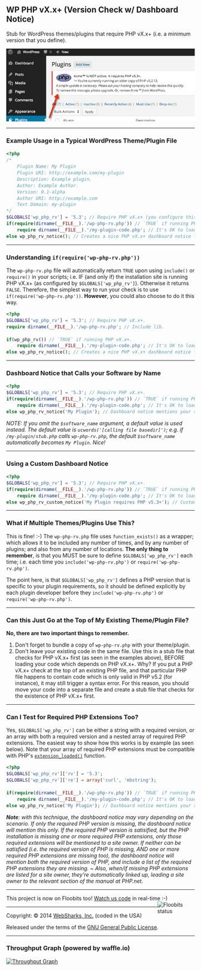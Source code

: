 ## WP PHP vX.x+ (Version Check w/ Dashboard Notice)

Stub for WordPress themes/plugins that require PHP vX.x+ (i.e. a minimum version that you define).

![screenshot](screenshot.png)

---

### Example Usage in a Typical WordPress Theme/Plugin File

```php
<?php
/*
	Plugin Name: My Plugin
	Plugin URI: http://example.com/my-plugin
	Description: Example plugin.
	Author: Example Author.
	Version: 0.1-alpha
	Author URI: http://example.com
	Text Domain: my-plugin
*/
$GLOBALS['wp_php_rv'] = '5.3'; // Require PHP vX.x+ (you configure this).
if(require(dirname(__FILE__).'/wp-php-rv.php')) // `TRUE` if running PHP vX.x+.
	require dirname(__FILE__).'/my-plugin-code.php'; // It's OK to load your plugin.
else wp_php_rv_notice(); // Creates a nice PHP vX.x+ dashboard notice for the site owner.
```

---

### Understanding `if(require('wp-php-rv.php'))`

The `wp-php-rv.php` file will automatically return `TRUE` upon using `include()` or `require()` in your scripts; i.e. IF (and only if) the installation site is running PHP vX.x+ (as configured by `$GLOBALS['wp_php_rv']`). Otherwise it returns `FALSE`. Therefore, the simplest way to run your check is to use `if(require('wp-php-rv.php'))`. **However**, you could also choose to do it this way.

```php
<?php
$GLOBALS['wp_php_rv'] = '5.3'; // Require PHP vX.x+.
require dirname(__FILE__).'/wp-php-rv.php'; // Include lib.

if(wp_php_rv()) // `TRUE` if running PHP vX.x+.
	require dirname(__FILE__).'/my-plugin-code.php'; // It's OK to load your plugin.
else wp_php_rv_notice(); // Creates a nice PHP vX.x+ dashboard notice for the site owner.
```

---

### Dashboard Notice that Calls your Software by Name

```php
<?php
$GLOBALS['wp_php_rv'] = '5.3'; // Require PHP vX.x+.
if(require(dirname(__FILE__).'/wp-php-rv.php')) // `TRUE` if running PHP vX.x+.
	require dirname(__FILE__).'/my-plugin-code.php'; // It's OK to load your plugin.
else wp_php_rv_notice('My Plugin'); // Dashboard notice mentions your software specifically.
```

_NOTE: If you omit the `$software_name` argument, a default value is used instead. The default value is `ucwords('[calling file basedir]')`; e.g. if `/my-plugin/stub.php` calls `wp-php-rv.php`, the default `$software_name` automatically becomes `My Plugin`. Nice!_

---

### Using a Custom Dashboard Notice

```php
<?php
$GLOBALS['wp_php_rv'] = '5.3'; // Require PHP vX.x+.
if(require(dirname(__FILE__).'/wp-php-rv.php')) // `TRUE` if running PHP vX.x+.
	require dirname(__FILE__).'/my-plugin-code.php'; // It's OK to load your plugin.
else wp_php_rv_custom_notice('My Plugin requires PHP v5.3+'); // Custom Dashboard notice.
```

---

### What if Multiple Themes/Plugins Use This?

This is fine! :-) The `wp-php-rv.php` file uses `function_exists()` as a wrapper; which allows it to be included any number of times, and by any number of plugins; and also from any number of locations. **The only thing to remember**, is that you MUST be sure to define `$GLOBALS['wp_php_rv']` each time; i.e. each time you `include('wp-php-rv.php')` or `require('wp-php-rv.php')`.

The point here, is that `$GLOBALS['wp_php_rv']` defines a PHP version that is specific to your plugin requirements, so it should be defined explicitly by each plugin developer before they `include('wp-php-rv.php')` or `require('wp-php-rv.php')`.

---

### Can this Just Go at the Top of My Existing Theme/Plugin File?

**No, there are two important things to remember.**

1. Don't forget to bundle a copy of `wp-php-rv.php` with your theme/plugin.
2. Don't leave your existing code in the same file. Use this in a stub file that checks for PHP vX.x+ first (as seen in the examples above), BEFORE loading your code which depends on PHP vX.x+. Why? If you put a PHP vX.x+ check at the top of an existing PHP file, and that particular PHP file happens to contain code which is only valid in PHP v5.2 (for instance), it may still trigger a syntax error. For this reason, you should move your code into a separate file and create a stub file that checks for the existence of PHP vX.x+ first.

---

### Can I Test for Required PHP Extensions Too?

Yes, `$GLOBALS['wp_php_rv']` can be either a string with a required version, or an array with both a required version and a nested array of required PHP extensions. The easiest way to show how this works is by example (as seen below). Note that your array of required PHP extensions must be compatible with PHP's [`extension_loaded()`](http://php.net/manual/en/function.extension-loaded.php) function.

```php
<?php
$GLOBALS['wp_php_rv']['rv'] = '5.3';
$GLOBALS['wp_php_rv']['re'] = array('curl', 'mbstring');

if(require(dirname(__FILE__).'/wp-php-rv.php')) // `TRUE` if running PHP vX.x+ w/ all required extensions.
	require dirname(__FILE__).'/my-plugin-code.php'; // It's OK to load your plugin.
else wp_php_rv_notice('My Plugin'); // Dashboard notice mentions your software specifically.
```

_**Note**: with this technique, the dashboard notice may vary depending on the scenario. If only the required PHP version is missing, the dashboard notice will mention this only. If the required PHP version is satisified, but the PHP installation is missing one or more required PHP extensions, only those required extensions will be mentioned to a site owner. If neither can be satisfied (i.e. the required version of PHP is missing, AND one or more required PHP extensions are missing too), the dashboard notice will mention both the required version of PHP, and include a list of the required PHP extensions they are missing. ~ Also, when/if missing PHP extensions are listed for a site owner, they're automatically linked up, leading a site owner to the relevant section of the manual at PHP.net._

---

This project is now on Floobits too! [Watch us code](https://floobits.com/jaswsinc/wp-php53/redirect) in real-time :-) <a href="https://floobits.com/jaswsinc/wp-php53/redirect"><img alt="Floobits status" width="100" height="40" src="https://floobits.com/jaswsinc/wp-php53.png" align="right" /></a>

---

Copyright: © 2014 [WebSharks, Inc.](http://www.websharks-inc.com/bizdev/) (coded in the USA)

Released under the terms of the [GNU General Public License](http://www.gnu.org/licenses/gpl-2.0.html).

---

### Throughput Graph (powered by waffle.io)

[![Throughput Graph](https://graphs.waffle.io/websharks/wp-php-rv/throughput.svg)](https://waffle.io/websharks/wp-php-rv/metrics)
